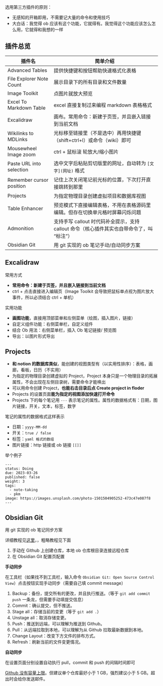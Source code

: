 
选用第三方插件的原则：

- 无感知的开箱即用，不需要记大量的命令和使用技巧
- 大白话：我觉得 ob 应该有这个功能，它就得有。我觉得这个功能应该怎么怎么用，它就得和我想的一样


## 插件总览

| 插件名                   | 简单介绍                                                               |
| ------------------------ | ---------------------------------------------------------------------- |
|Advanced Tables|提供快捷键和按钮帮助快速格式化表格|
|File Explorer Note Count|展示目录下的所有目录和文件数量 |
|Image Toolkit |点图片就放大预览 |
| Excel To Markdown Table  |excel 直接复制过来编程 markdown 表格格式 |
| Excalidraw               |画布。常用命令：新建于页签，并且嵌入链接到当前文档 |
|Wikilinks to MDLinks|光标移至链接里（不是选中）再用快捷键（shift+ctrl+l）或命令（wiki）即可 |
|Mousewheel Image zoom|ctrl + 鼠标滚 轮放大/缩小图片 |
|Paste URL into selection|选中文字后粘贴剪切版里的网址，自动转为 `[文字](网址)` 格式 |
|Remember cursor position|记住上次关闭笔记前光标的位置，下次打开直接跳转到那里 |
|Projects|为指定物理目录创建虚拟项目和数据库视图|
|Table Enhancer |预览模式下直接编辑表格，不用在表格源码里编辑。但存在切换单元格时屏幕闪烁问题 |
|Admonition|支持手写 callout 时代码补全提示，支持 callout 命令（核心插件其实也自带命令了，叫 “标注”）|
|Obsidian Git|用 git 实现的 ob 笔记手动/自动同步方案|


## Excalidraw

常用方式

- **常用命令：新建于页签，并且嵌入链接到当前文档**
- ctrl + 点击直接进入编辑页（Image Toolkit 会导致把鼠标单点视为图片放大事件，所以必须结合 ctrl + 单机）

实用功能

- **画图功能**，直接用顶部菜单和左侧菜单（绘图，插入图片，链接）
- 自定义组件功能：右侧菜单栏，自定义组件
- 结合 Ob 用法：右侧菜单栏，插入 Ob 笔记链接/ 预览图
- 导出：以图片形式导出


## Projects

- **和 notion 的数据库类似**，能创建的视图类型有（以实用性排序）：表格，画廊，看板，日历（不实用）
- 为指定的物理目录创建虚拟的 Project，Project 本身只是一个物理目录的拓展属性，不会出现在左侧目录树，需要命令才能唤出
- 可以用命令创建 Project，**也能右击目录后点 Create project in floder**
- Projects 的设置页面**能为指定的视图添加快速打开命令**
- Projects 下的每个笔记用 `---` 表示笔记的属性。属性的数据格式有：日期，图片链接，开关，文本，标签，数字

笔记的属性的数据格式这样表示

- 日期：`yyyy-MM-dd`
- 开关：`true / false`
- 标签：`yaml 格式的数组`
- 图片链接：http 链接或 ob 链接 `[[]]`

举个例子

```
---
status: Doing
due: 2023-03-26
published: false
weight: 3
tags:
  - note-taking
  - pkm
image: https://images.unsplash.com/photo-1501504905252-473c47e087f8
---
```


## Obsidian Git

用 git 实现的 ob 笔记同步方案

详细教程见[这里](https://utgd.net/article/9642)，，粗略教程见下面

1. 手动在 Github 上创建仓库，本地  ob 仓库根目录连接远程仓库
2. 在 Obsidian Git 配置页配置

**手动同步**

在工具栏（如果找不到工具栏，输入命令 `Obsidian Git: Open Source Control View`）点击按钮实现手动同步（需要自己填 commit message）

1.  Backup：备份，提交所有的更改，并且执行推送。（等于 `git add commit push` 一条龙，但需要手动填提交信息）
2.  Commit：确认提交，但不推送。
3.  Stage all：存储当前的变更（等于 `git add .`）
4.  Unstage all：取消存储变更。
5.  Push：推送到远端，可以理解为推送到 Github。
6.  Pull：从远端拉取到本地，可以理解为从 Github 拉取最新数据到本地。
7.  Change Layout：改变下方文件的排布方式。
8.  Refresh：刷新当前的文件变更情况。

**自动同步**

在设置页面分别设置自动执行 pull，commit 和 push 的间隔时间即可


[Github 没有容量上限](https://docs.github.com/en/repositories/working-with-files/managing-large-files/about-large-files-on-github)。但建议单个仓库最好小于 1 GB，强烈建议小于 5 GB。超出时会给你发送邮件。


